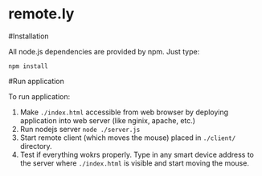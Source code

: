 remote.ly
=============

#Installation

All node.js dependencies are provided by npm. Just type:

```
npm install
```

#Run application

To run application:

  1. Make `./index.html` accessible from web browser by deploying application into web server (like nginix, apache, etc.)
  2. Run nodejs server `node ./server.js`
  3. Start remote client (which moves the mouse) placed in `./client/` directory.
  4. Test if everything wokrs properly. Type in any smart device address to the server where `./index.html` is visible and start moving the mouse.
